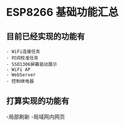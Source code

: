 # ESP8266 基础功能汇总

## 目前已经实现的功能有

    - WiFi连接任务
    - 时间校准任务
    - SSD1306屏幕驱动展示
    - WiFi AP
    - WebServer
    - 控制继电器

## 打算实现的功能有
   -局部刷新
   -局域网内网页


